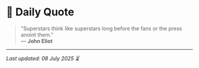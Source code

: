 # 📜 Daily Quote

> "Superstars think like superstars long before the fans or the press anoint them."  
> — **John Eliot**

---

_Last updated: 08 July 2025 ⏳_
